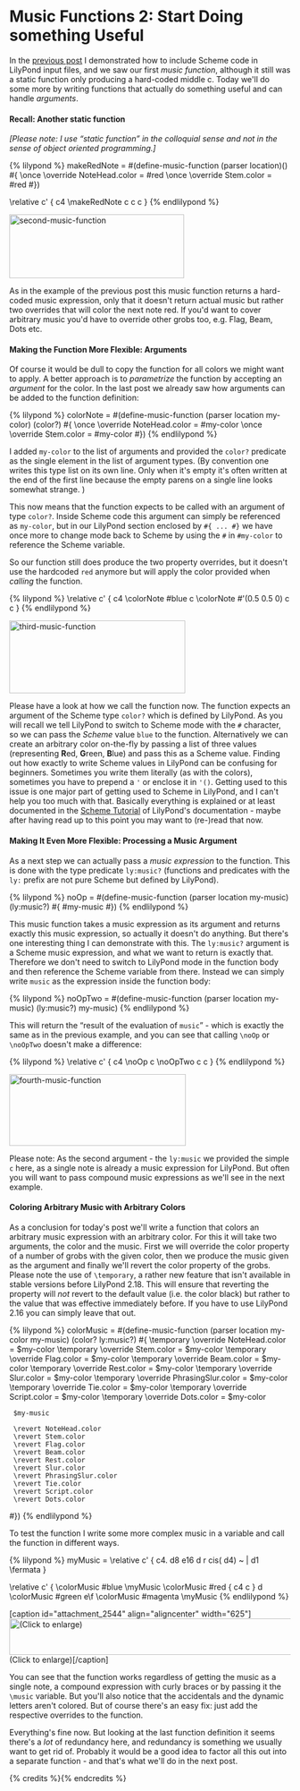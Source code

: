 # Music Functions 2: Start Doing something Useful

In the [previous post](http://lilypondblog.org/2014/03/music-functions-1-getting-to-grips-with-scheme-in-lilypond/) I demonstrated how to include Scheme code in LilyPond input files, and we saw our first *music function*, although it still was a static function only producing a hard-coded middle c. Today we'll do some more by writing functions that actually do something useful and can handle *arguments*.<!--more-->

#### Recall: Another static function

*[Please note: I use “static function” in the colloquial sense and not in the sense of object oriented programming.]*

{% lilypond %}
makeRedNote =
#(define-music-function (parser location)()
   #{
     \once \override NoteHead.color = #red
     \once \override Stem.color = #red
   #})

\relative c' {
  c4 \makeRedNote c c c
}
{% endlilypond %}

<img src="http://lilypondblog.org/wp-content/uploads/2014/03/second-music-function.png" alt="second-music-function" width="313" height="114" class="aligncenter size-full wp-image-2538" />

As in the example of the previous post this music function returns a hard-coded music expression, only that it doesn't return actual music but rather two overrides that will color the next note red. If you'd want to cover arbitrary music you'd have to override other grobs too, e.g. Flag, Beam, Dots etc.

#### Making the Function More Flexible: Arguments

Of course it would be dull to copy the function for all colors we might want to apply. A better approach is to *parametrize* the function by accepting an *argument* for the color. In the last post we already saw how arguments can be added to the function definition:

{% lilypond %}
colorNote =
#(define-music-function (parser location my-color)
   (color?)
   #{
     \once \override NoteHead.color = #my-color
     \once \override Stem.color = #my-color
   #})
 {% endlilypond %}

I added `my-color` to the list of arguments and provided the `color?` predicate as the single element in the list of argument types. (By convention one writes this type list on its own line. Only when it's empty it's often written at the end of the first line because the empty parens on a single line looks somewhat strange. )

This now means that the function expects to be called with an argument of type `color?`. Inside Scheme code this argument can simply be referenced as `my-color`, but in our LilyPond section enclosed by `#{ ... #}` we have once more to change mode back to Scheme by using the `#` in `#my-color` to reference the Scheme variable.

So our function still does produce the two property overrides, but it doesn't use the hardcoded `red` anymore but will apply the color provided when *calling* the function.

{% lilypond %}
\relative c' {
  c4 \colorNote #blue c \colorNote #'(0.5 0.5 0) c c
}
{% endlilypond %}

<img src="http://lilypondblog.org/wp-content/uploads/2014/03/third-music-function.png" alt="third-music-function" width="315" height="130" class="aligncenter size-full wp-image-2541" />

Please have a look at how we call the function now. The function expects an argument of the Scheme type `color?` which is defined by LilyPond. As you will recall we tell LilyPond to switch to Scheme mode with the `#` character, so we can pass the *Scheme* value `blue` to the function. Alternatively we can create an arbitrary color on-the-fly by passing a list of three values (representing **R**ed, **G**reen, **B**lue) and pass this as a Scheme value.
Finding out how exactly to write Scheme values in LilyPond can be confusing for beginners. Sometimes you write them literally (as with the colors), sometimes you have to prepend a `'` or enclose it in `'()`. Getting used to this issue is one major part of getting used to Scheme in LilyPond, and I can't help you too much with that. Basically everything is explained or at least documented in the [Scheme Tutorial](http://www.lilypond.org/doc/v2.18/Documentation/extending/scheme-tutorial) of LilyPond's documentation - maybe after having read up to this point you may want to (re-)read that now.

#### Making It Even More Flexible: Processing a Music Argument

As a next step we can actually pass a *music expression* to the function. This is done with the type predicate `ly:music?` (functions and predicates with the `ly:` prefix are not pure Scheme but defined by LilyPond).

{% lilypond %}
noOp =
#(define-music-function (parser location my-music)
   (ly:music?)
   #{
     #my-music
   #})
{% endlilypond %}

This music function takes a music expression as its argument and returns exactly this music expression, so actually it doesn't do anything. But there's one interesting thing I can demonstrate with this. The `ly:music?` argument is a Scheme music expression, and what we want to return is exactly that. Therefore we don't need to switch to LilyPond mode in the function body and then reference the Scheme variable from there. Instead we can simply write `music` as the expression inside the function body:

{% lilypond %}
noOpTwo =
#(define-music-function (parser location my-music)
   (ly:music?)
   my-music)
{% endlilypond %}

This will return the “result of the evaluation of `music`” - which is exactly the same as in the previous example, and you can see that calling `\noOp` or `\noOpTwo` doesn't make a difference:

{% lilypond %}
\relative c' {
  c4 \noOp c \noOpTwo c c
}
{% endlilypond %}

<img src="http://lilypondblog.org/wp-content/uploads/2014/03/fourth-music-function.png" alt="fourth-music-function" width="316" height="128" class="aligncenter size-full wp-image-2543" />

Please note: As the second argument - the `ly:music` we provided the simple `c` here, as a single note is already a music expression for LilyPond. But often you will want to pass compound music expressions as we'll see in the next example.

#### Coloring Arbitrary Music with Arbitrary Colors

As a conclusion for today's post we'll write a function that colors an arbitrary music expression with an arbitrary color. For this it will take two arguments, the color and the music. First we will override the color property of a number of grobs with the given color, then we produce the music given as the argument and finally we'll revert the color property of the grobs. Please note the use of `\temporary`, a rather new feature that isn't available in stable versions before LilyPond 2.18. This will ensure that reverting the property will *not* revert to the default value (i.e. the color black) but rather to the value that was effective immediately before. If you have to use LilyPond 2.16 you can simply leave that out.

{% lilypond %}
colorMusic =
#(define-music-function (parser location my-color my-music)
   (color? ly:music?)
   #{
     \temporary \override NoteHead.color = $my-color
     \temporary \override Stem.color = $my-color
     \temporary \override Flag.color = $my-color
     \temporary \override Beam.color = $my-color
     \temporary \override Rest.color = $my-color
     \temporary \override Slur.color = $my-color
     \temporary \override PhrasingSlur.color = $my-color
     \temporary \override Tie.color = $my-color
     \temporary \override Script.color = $my-color
     \temporary \override Dots.color = $my-color

     $my-music

     \revert NoteHead.color
     \revert Stem.color
     \revert Flag.color
     \revert Beam.color
     \revert Rest.color
     \revert Slur.color
     \revert PhrasingSlur.color
     \revert Tie.color
     \revert Script.color
     \revert Dots.color
   #})
{% endlilypond %}

To test the function I write some more complex music in a variable and call the function in different ways.

{% lilypond %}
myMusic = \relative c' {
  c4. d8 e16 d r cis( d4) ~ | d1 \fermata
}

\relative c' {
  \colorMusic #blue \myMusic
  \colorMusic #red { c4 c } d \colorMusic #green e\f
  \colorMusic #magenta \myMusic
{% endlilypond %}

[caption id="attachment_2544" align="aligncenter" width="625"]<a href="http://lilypondblog.org/wp-content/uploads/2014/03/fifth-music-function.png"><img src="http://lilypondblog.org/wp-content/uploads/2014/03/fifth-music-function-1024x108.png" alt="(Click to enlarge)" width="625" height="65" class="size-large wp-image-2544" /></a> (Click to enlarge)[/caption]

You can see that the function works regardless of getting the music as a single note, a compound expression with curly braces or by passing it the `\music` variable. But you'll also notice that the accidentals and the dynamic letters aren't colored. But of course there's an easy fix: just add the respective overrides to the function.

Everything's fine now. But looking at the last function definition it seems there's a *lot* of redundancy here, and redundancy is something we usually want to get rid of. Probably it would be a good idea to factor all this out into a separate function - and that's what we'll do in the next post.

{% credits %}{% endcredits %}
